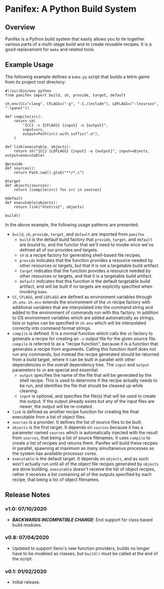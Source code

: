 # Panifex: A Python Build System
## Overview
Panifex is a Python build system that easily allows you to tie together various
parts of a multi-stage build and to create reusable recipes.  It is a good
replacement for `make` and related tools.

## Example Usage
The following example defines a `bake.py` script that builds a tetris game from
its project root directory:

```
#!/usr/bin/env python
from panifex import build, sh, provide, target, default

sh.env(CC="clang", CFLAGS=("-g", "-I./include"), LDFLAGS=("-lncurses", "-lpanel"))

def compile(src):
    return sh(
        "{CC} -c {CFLAGS} {input} -o {output}",
        input=src,
        output=Path(src).with_suffix(".o"),
    )

def link(executable, objects):
    return sh("{CC} {LDFLAGS} {input} -o {output}", input=objects, output=executable)

@provide
def sources():
    return Path.cwd().glob("**/*.c")

@target
def objects(sources):
    return [compile(src) for src in sources]

@default
def executable(objects):
    return link("ntetris2", objects)

build()
```

In the above example, the following usage patterns are presented:

- `build`, `sh`, `provide`, `target`, and `default` are imported from `panifex`
    - `build` is the default build factory that `provide`, `target`, and `default`
      are bound to, and the functor that we'll need to invoke once we've defined
      all of our provides and targets.
    - `sh` is a recipe factory for generating shell-based file recipes.
    - `provide` indicates that the function provides a resource needed by other
      resources or targets, but that it is not a targetable build artifact.
    - `target` indicates that the function provides a resource needed by
      other resources or targets, and that it is a targetable build artifact.
    - `default` indicates that this function is the default targetable build
      artifact, and will be built if no targets are explicitly specified
      when invoking `bake`.
- `CC`, `CFLAGS`, and `LDFLAGS` are defined as environment variables through
    `sh.env`.  `sh.env` extends the environment of the `sh` recipe factory with
    additional variables that are interpolated into the command string and added
    to the environment of commands run with this factory.  In addition to OS
    environment variables which are added automatically as strings, lists or
    tuples can be specified in `sh.env` which will be interpolated correctly
    into command format strings.
- `compile` is defined.  It is a normal function which calls the `sh` factory to
    generate a recipe for creating an `.o` output file for the given source
    file.  `compile` is referred to as a "recipe function", because it is a
    function that generates a recipe from arguments.  Calling this function
    itself does not run any commands, but instead the recipe generated should be
    returned from a build target, where it can be built in parallel with other
    dependencies in the overall dependency tree.  The `input` and `output`
    parameters to `sh` are special and essential:
    - `output` specifies the name of the file that will be generated by the
        shell recipe.  This is used to determine if the recipe actually needs
        to be run, and identifies the file that should be cleaned up while
        cleaning.
    - `input` is optional, and specifies the file(s) that will be used to
        create the output.  If the output already exists but any of the input
        files are newer, the output will be re-created.
- `link` is defined as another recipe function for creating the final executable
    from a list of object files.
- `sources` is a provider.  It defines the list of source files to be built.
- `objects` is the first target.  It depends on `sources` because it has a
    parameter named `sources` which is automatically injected with the result
    from `sources`, that being a list of source filenames.  It uses `compile` to
    create a list of recipes and returns them.  Panifex will build these recipes
    in parallel, spawning at maximum as many simultaneous processes as the
    system has available processor cores.
- `executable` is the default target.  It depends on `objects`, and as such won't
    actually run until all of the object file recipes generated by `objects` are
    done building.  `executable` doesn't receive the list of object recipes,
    rather it receives a list containing all of the outputs specified by each
    recipe, that being a list of object filenames.

## Release Notes
### v1.0: 07/10/2020
- ***BACKWARDS INCOMPATIBLE CHANGE***: End support for class based build modules.

### v0.8: 07/04/2020 
- Updated to support Xeno's new function providers, builds no longer have to be
  modeled as classes, but `build()` must be called at the end of the script.

### v0.1: 01/02/2020
- Initial release.
